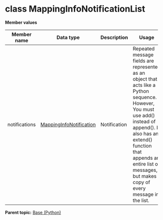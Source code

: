 # class MappingInfoNotificationList

 **Member values** 

|Member name|Data type|Description|Usage|
|-----------|---------|-----------|-----|
|notifications| [MappingInfoNotification](MappingInfoNotification.md#)|Notification|Repeated message fields are represented as an object that acts like a Python sequence. However, You must use add\(\) instead of append\(\). It also has an extend\(\) function that appends an entire list of messages, but makes a copy of every message in the list.|

**Parent topic:** [Base \(Python\)](../../summary_pages/Base.md)

